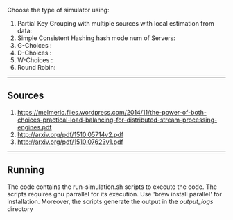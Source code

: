 Choose the type of simulator using:
1. Partial Key Grouping with multiple sources with local estimation from data: <SimulatorType inFileName outFileName serversNo initialTime NumSources>
2. Simple Consistent Hashing hash mode num of Servers: <SimulatorType inFileName outFileName serversNo initialTime>
3. G-Choices : <SimulatorType inFileName outFileName serversNo initialTime>
4. D-Choices : <SimulatorType inFileName outFileName serversNo initialTime>
5. W-Choices : <SimulatorType inFileName outFileName serversNo initialTime>
6. Round Robin: <SimulatorType inFileName outFileName serversNo initialTime>

---------
Sources
---------
1. https://melmeric.files.wordpress.com/2014/11/the-power-of-both-choices-practical-load-balancing-for-distributed-stream-processing-engines.pdf
2. http://arxiv.org/pdf/1510.05714v2.pdf
3. http://arxiv.org/pdf/1510.07623v1.pdf

---------
Running
---------

The code contains the run-simulation.sh scripts to execute the code. 
The scripts requires gnu parrallel for its execution. Use 'brew install parallel' for installation.
Moreover, the scripts generate the output in the _output_logs_ directory

